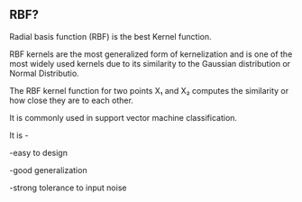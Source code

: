 ## RBF?
Radial basis function (RBF) is the best Kernel function.

RBF kernels are the most generalized form of kernelization and is one of the most widely used kernels due to its similarity to the Gaussian distribution or Normal Distributio.

The RBF kernel function for two points X₁ and X₂ computes the similarity or how close they are to each other.
 
It is commonly used in support vector machine classification.

It is - 

-easy to design 

-good generalization

-strong tolerance to input noise
